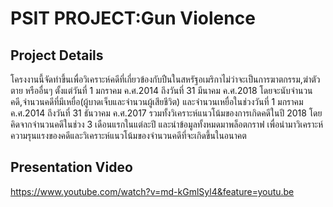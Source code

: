 # PSIT PROJECT:Gun Violence
## Project Details
โครงงานนี้จัดทำขึ้นเพื่อวิเคราะห์คดีที่เกี่ยวข้องกับปืนในสหรัฐอเมริกาไม่ว่าจะเป็นการฆาตกรรม,ฆ่าตัวตาย หรืออื่นๆ ตั้งแต่วันที่ 1 มกราคม ค.ศ.2014 
ถึงวันที่ 31 มีนาคม ค.ศ.2018 โดยจะนับจำนวนคดี,จำนวนคดีที่มีเหยื่อ(ผู้บาดเจ็บและจำนวนผู้เสียชีวิต) และจำนวนเหยื่อในช่วงวันที่ 1 มกราคม ค.ศ.2014
ถึงวันที่ 31 ธันวาคม ค.ศ.2017 รวมทั้งวิเคราะห์แนวโน้มของการเกิดคดีในปี 2018 โดยคิดจากจำนวนคดีในช่วง 3 เดือนแรกในแต่ละปี และนำข้อมูลทั้งหมดมาพล็อตกราฟ
เพื่อนำมาวิเคราะห์ความรุนแรงของคดีและวิเคราะห์แนวโน้มของจำนวนคดีที่จะเกิดขึ้นในอนาคต

## Presentation Video
https://www.youtube.com/watch?v=md-kGmlSyl4&feature=youtu.be
